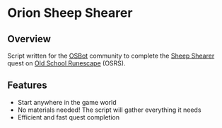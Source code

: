 # Orion Sheep Shearer

## Overview
Script written for the [OSBot](https://osbot.org/forum/) community to complete the [Sheep Shearer](http://oldschoolrunescape.wikia.com/wiki/Sheep_Shearer) quest on
[Old School Runescape](https://oldschool.runescape.com/) (OSRS).

## Features
- Start anywhere in the game world
- No materials needed! The script will gather everything it needs
- Efficient and fast quest completion
